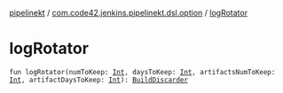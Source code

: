 [pipelinekt](../index.md) / [com.code42.jenkins.pipelinekt.dsl.option](index.md) / [logRotator](./log-rotator.md)

# logRotator

`fun logRotator(numToKeep: `[`Int`](https://kotlinlang.org/api/latest/jvm/stdlib/kotlin/-int/index.html)`, daysToKeep: `[`Int`](https://kotlinlang.org/api/latest/jvm/stdlib/kotlin/-int/index.html)`, artifactsNumToKeep: `[`Int`](https://kotlinlang.org/api/latest/jvm/stdlib/kotlin/-int/index.html)`, artifactDaysToKeep: `[`Int`](https://kotlinlang.org/api/latest/jvm/stdlib/kotlin/-int/index.html)`): `[`BuildDiscarder`](../com.code42.jenkins.pipelinekt.core.option/-build-discarder.md)